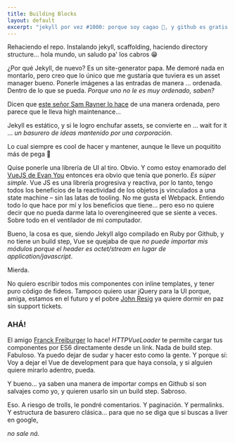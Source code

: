 ```yaml
---
title: Building Blocks
layout: default
excerpt: "jekyll por vez #1000: porque soy cagao 💩, y github es gratis!"
---
```


Rehaciendo el repo. Instalando jekyll, scaffolding, haciendo directory structure... hola mundo, un saludo pa' los cabros 😁

¿Por qué Jekyll, de nuevo?
Es un site-generator papa. Me demoré nada en montarlo, pero creo que lo único que me gustaría que tuviera es un asset manager bueno. Ponerle imágenes a las entradas de manera … ordenada. Dentro de lo que se pueda. <em>Porque uno no le es muy ordenado, saben?</em>

Dicen que [este señor Sam Rayner lo hace](https://github.com/samrayner/jekyll-asset-path-plugin) de una manera ordenada, pero parece que le lleva high maintenance...

Jekyll es estático, y si le logro enchufar assets, se convierte en … wait for it … *un basurero de ideas mantenido por una corporación*.

Lo cual siempre es cool de hacer y mantener, aunque le lleve un poquitito más de pega 💩

Quise ponerle una librería de UI al tiro. Obvio. Y como estoy enamorado del [VueJS de Evan You](http://vuejs.org) entonces era obvio que tenía que ponerlo. *Es súper simple*. Vue JS es una librería progresiva y reactiva, por lo tanto, tengo todos los beneficios de la reactividad de los objetos js vinculados a una state machine – sin las latas de tooling. No me gusta el Webpack. Entiendo todo lo que hace por mí y los beneficios que tiene... pero eso no quiere decir que no pueda darme lata lo overengineered que se siente a veces. Sobre todo en el ventilador de mi computador.

Bueno, la cosa es que, siendo Jekyll algo compilado en Ruby por Github, y no tiene un build step, Vue se quejaba de que _no puede importar mis módulos porque el header es octet/stream en lugar de application/javascript_.

Mierda.

No quiero escribir todos mis componentes con inline templates, y tener puro código de fideos. Tampoco quiero usar jQuery para la UI porque, amiga, estamos en el futuro y el pobre [John Resig](http://www.jquery.org) ya quiere dormir en paz sin support tickets.

### AHÁ!
El amigo [Franck Freiburger](https://github.com/FranckFreiburger/http-vue-loader) lo hace! *HTTPVueLoader* te permite cargar tus componentes por ES6 directamente desde un link. Nada de build step. Fabuloso. Ya puedo dejar de sudar y hacer esto como la gente. Y porque sí: Voy a dejar el Vue de development para que haya consola, y si alguien quiere mirarlo adentro, pueda.

Y bueno... ya saben una manera de importar comps en Github si son salvajes como yo, y quieren usarlo sin un build step. Sabroso.

Eso. A riesgo de trolls, le pondré comentarios. Y paginación. Y permalinks. Y estructura de basurero clásica... para que no se diga que si buscas a liver en google,

_no sale ná_.